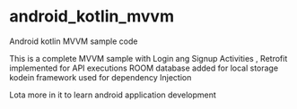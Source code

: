 # android_kotlin_mvvm
Android kotlin MVVM sample code

This is a complete MVVM sample with Login ang Signup Activities , 
Retrofit implemented for API executions
ROOM database added for local storage 
kodein framework used for dependency Injection

Lota more in it to learn android application development 
